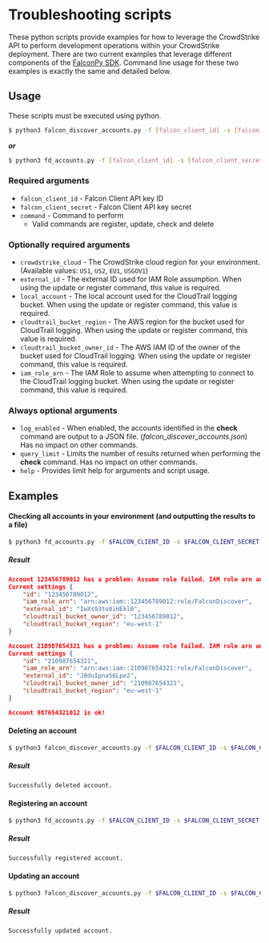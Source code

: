 # Troubleshooting scripts
These python scripts provide examples for how to leverage the CrowdStrike API to perform development operations within your CrowdStrike deployment. There are two current examples that leverage different components of the [FalconPy SDK](https://github.com/CrowdStrike/falconpy). Command line usage for these two examples is exactly the same and detailed below.

## Usage
These scripts must be executed using python.
```bash
$ python3 falcon_discover_accounts.py -f [falcon_client_id] -s [falcon_client_secret] -c [command] --external_id {external_id} -a {local_account} -r {cloudtrail_bucket_region} -o {cloudtrail_bucket_owner_id} -i {iam_role_arn} -q 100 -l
```
__*or*__
```bash
$ python3 fd_accounts.py -f [falcon_client_id] -s [falcon_client_secret] -c [command] --external_id {external_id} -a {local_account} -r {cloudtrail_bucket_region} -o {cloudtrail_bucket_owner_id} -i {iam_role_arn} -q 100 -l
```

### Required arguments
+ `falcon_client_id` - Falcon Client API key ID
+ `falcon_client_secret` - Falcon Client API key secret
+ `command` - Command to perform
    - Valid commands are register, update, check and delete

### Optionally required arguments
+ `crowdstrike_cloud` - The CrowdStrike cloud region for your environment. (Available values: `US1`, `US2`, `EU1`, `USGOV1`)
+ `external_id` - The external ID used for IAM Role assumption. When using the update or register command, this value is required.
+ `local_account` - The local account used for the CloudTrail logging bucket. When using the update or register command, this value is required.
+ `cloudtrail_bucket_region` - The AWS region for the bucket used for CloudTrail logging. When using the update or register command, this value is required.
+ `cloudtrail_bucket_owner_id` - The AWS IAM ID of the owner of the bucket used for CloudTrail logging. When using the update or register command, this value is required.
+ `iam_role_arn` - The IAM Role to assume when attempting to connect to the CloudTrail logging bucket. When using the update or register command, this value is required.

### Always optional arguments
+ `log_enabled` - When enabled, the accounts identified in the __check__ command are output to a JSON file. (_falcon_discover_accounts.json_) Has no impact on other commands.
+ `query_limit` - Limits the number of results returned when performing the __check__ command. Has no impact on other commands.
+ `help` - Provides limit help for arguments and script usage.

## Examples

#### Checking all accounts in your environment (and outputting the results to a file)
```bash
$ python3 fd_accounts.py -f $FALCON_CLIENT_ID -s $FALCON_CLIENT_SECRET -c check -l
```
##### Result
```json
Account 123456789012 has a problem: Assume role failed. IAM role arn and/or external is invalid.
Current settings {
    "id": "123456789012",
    "iam_role_arn": "arn:aws:iam::123456789012:role/FalconDiscover",
    "external_id": "IwXs93to8iHEkl0",
    "cloudtrail_bucket_owner_id": "123456789012",
    "cloudtrail_bucket_region": "eu-west-1"
}

Account 210987654321 has a problem: Assume role failed. IAM role arn and/or external is invalid.
Current settings {
    "id": "210987654321",
    "iam_role_arn": "arn:aws:iam::210987654321:role/FalconDiscover",
    "external_id": "J8duIpna56Lpe2",
    "cloudtrail_bucket_owner_id": "210987654321",
    "cloudtrail_bucket_region": "eu-west-1"
}

Account 987654321012 is ok!
```

#### Deleting an account
```bash
$ python3 falcon_discover_accounts.py -f $FALCON_CLIENT_ID -s $FALCON_CLIENT_SECRET -c delete -a 123456789012
```

##### Result
```bash
Successfully deleted account.
```

#### Registering an account
```bash
$ python3 fd_accounts.py -f $FALCON_CLIENT_ID -s $FALCON_CLIENT_SECRET -c register --external_id IwXs93to8iHEkl0 -a 123456789012 -r eu-west-1 -o 123456789012 -i arn:aws:iam::123456789012:role/FalconDiscover
```

##### Result
```bash
Successfully registered account.
```

#### Updating an account
```bash
$ python3 falcon_discover_accounts.py -f $FALCON_CLIENT_ID -s $FALCON_CLIENT_SECRET -c update --external_id IwXs93to8iHEkl0 -a 123456789012 -r eu-west-1 -o 123456789012 -i arn:aws:iam::123456789012:role/FalconDiscover
```

##### Result
```bash
Successfully updated account.
```
